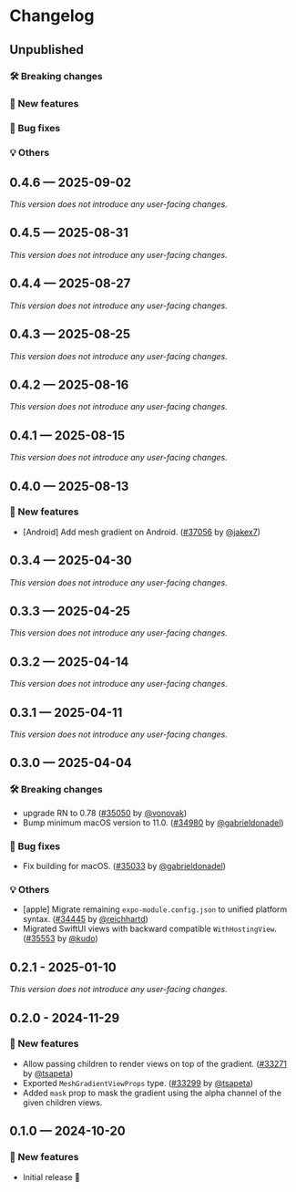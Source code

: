 # Changelog

## Unpublished

### 🛠 Breaking changes

### 🎉 New features

### 🐛 Bug fixes

### 💡 Others

## 0.4.6 — 2025-09-02

_This version does not introduce any user-facing changes._

## 0.4.5 — 2025-08-31

_This version does not introduce any user-facing changes._

## 0.4.4 — 2025-08-27

_This version does not introduce any user-facing changes._

## 0.4.3 — 2025-08-25

_This version does not introduce any user-facing changes._

## 0.4.2 — 2025-08-16

_This version does not introduce any user-facing changes._

## 0.4.1 — 2025-08-15

_This version does not introduce any user-facing changes._

## 0.4.0 — 2025-08-13

### 🎉 New features

- [Android] Add mesh gradient on Android. ([#37056](https://github.com/expo/expo/pull/37056) by [@jakex7](https://github.com/jakex7))

## 0.3.4 — 2025-04-30

_This version does not introduce any user-facing changes._

## 0.3.3 — 2025-04-25

_This version does not introduce any user-facing changes._

## 0.3.2 — 2025-04-14

_This version does not introduce any user-facing changes._

## 0.3.1 — 2025-04-11

_This version does not introduce any user-facing changes._

## 0.3.0 — 2025-04-04

### 🛠 Breaking changes

- upgrade RN to 0.78 ([#35050](https://github.com/expo/expo/pull/35050) by [@vonovak](https://github.com/vonovak))
- Bump minimum macOS version to 11.0. ([#34980](https://github.com/expo/expo/pull/34980) by [@gabrieldonadel](https://github.com/gabrieldonadel))

### 🐛 Bug fixes

- Fix building for macOS. ([#35033](https://github.com/expo/expo/pull/35033) by [@gabrieldonadel](https://github.com/gabrieldonadel))

### 💡 Others

- [apple] Migrate remaining `expo-module.config.json` to unified platform syntax. ([#34445](https://github.com/expo/expo/pull/34445) by [@reichhartd](https://github.com/reichhartd))
- Migrated SwiftUI views with backward compatible `WithHostingView`. ([#35553](https://github.com/expo/expo/pull/35553) by [@kudo](https://github.com/kudo))

## 0.2.1 - 2025-01-10

_This version does not introduce any user-facing changes._

## 0.2.0 - 2024-11-29

### 🎉 New features

- Allow passing children to render views on top of the gradient. ([#33271](https://github.com/expo/expo/pull/33271) by [@tsapeta](https://github.com/tsapeta))
- Exported `MeshGradientViewProps` type. ([#33299](https://github.com/expo/expo/pull/33299) by [@tsapeta](https://github.com/tsapeta))
- Added `mask` prop to mask the gradient using the alpha channel of the given children views.

## 0.1.0 — 2024-10-20

### 🎉 New features

- Initial release 🎉
